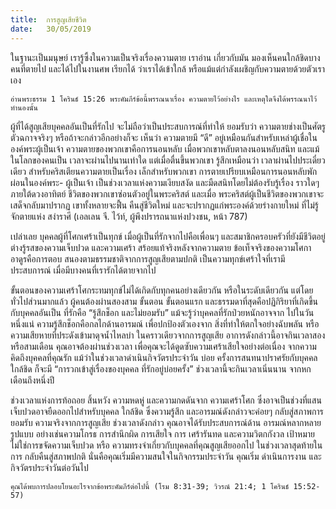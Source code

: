 ```yaml
---
title:  การสูญเสียชีวิต
date:   30/05/2019
---
```


ในฐานะเป็นมนุษย์ เรารู้ซึ้งในความเป็นจริงเรื่องความตาย เราอ่าน เกี่ยวกับมัน มองเห็นคนใกล้ชิดบางคนที่ตายไป และได้ไปในงานศพ เรียกได้ ว่าเราได้เข้าใกล้ หรือแม้แต่กำลังเผชิญกับความตายด้วยตัวเราเอง

`อ่านพระธรรม 1 โครินธ์ 15:26 พระคัมภีร์ข้อนี้พรรณนาเรื่อง ความตายไว้อย่างไร และเหตุใดจึงได้พรรณนาไว้ทำนองนั้น`

ผู้ที่ได้สูญเสียบุคคลอันเป็นที่รักไป จะไม่ถือว่าเป็นประสบการณ์ที่ทำให้ ยอมรับว่า ความตายช่างเป็นศัตรูตัวฉกาจจริงๆ หรือถ้าจะกล่าวอีกอย่างก็จะ เห็นว่า ความตายมี “ดี” อยู่เหมือนกันสำหรับเหล่าผู้เชื่อในองค์พระผู้เป็นเจ้า ความตายของพวกเขาคือการนอนหลับ เมื่อพวกเขาหลับตาลงนอนหลับสนิท และแม้ในโลกของคนเป็น เวลาจะผ่านไปนานเท่าใด แต่เมื่อตื่นขึ้นพวกเขา รู้สึกเหมือนว่า เวลาผ่านไปประเดี๋ยวเดียว สำหรับคริสเตียนความตายเป็นเรื่อง เล็กสำหรับพวกเขา การตายเปรียบเหมือนการนอนหลับพักผ่อนในองค์พระ- ผู้เป็นเจ้า เป็นช่วงเวลาแห่งความเงียบสงัด และมืดสนิทโดยไม่ต้องรับรู้เรื่อง ราวใดๆ ภายใต้ดวงอาทิตย์ ชีวิตของพวกเขาซ่อนตัวอยู่ในพระคริสต์ และเมื่อ พระคริสต์ผู้เป็นชีวิตของพวกเขาจะเสด็จกลับมาปรากฏ เขาทั้งหลายจะฟื้น คืนสู่ชีวิตใหม่ และจะปรากฏแก่พระองค์ด้วยร่างกายใหม่ ที่ไม่รู้จักตายแห่ง สง่าราศี (เอลเลน จี. ไว้ท์, ผู้พึงปรารถนาแห่งปวงชน, หน้า 787)

เปล่าเลย บุคคลผู้ที่โศกเศร้าเป็นทุกข์ เมื่อผู้เป็นที่รักจากไปคือเพื่อนๆ และสมาชิกครอบครัวที่ยังมีชีวิตอยู่ ต่างรู้รสของความเจ็บปวด และความเศร้า สร้อยแท้จริงหลังจากความตาย ข้อเท็จจริงของความโศกาอาดูรคือการตอบ สนองตามธรรมชาติจากการสูญเสียตามปกติ เป็นความทุกข์เศร้าใจที่เรามี ประสบการณ์ เมื่อมีบางคนที่เรารักได้ตายจากไป

ขั้นตอนของความเศร้าโศกระทมทุกข์ไม่ได้เกิดกับทุกคนอย่างเดียวกัน หรือในระดับเดียวกัน แต่โดยทั่วไปส่วนมากแล้ว ผู้คนต้องผ่านสองสาม ขั้นตอน ขั้นตอนแรก และธรรมดาที่สุดคือปฏิกิริยาที่เกิดขึ้นกับบุคคลอันเป็น ที่รักคือ “รู้สึกช็อก และไม่ยอมรับ” แม้จะรู้ว่าบุคคลที่รักป่วยหนักอาจจาก ไปในวันหนึ่งแน่ ความรู้สึกช็อกคือกลไกด้านอารมณ์ เพื่อปกป้องตัวเองจาก สิ่งที่ทำให้ตกใจอย่างฉับพลัน หรือความเสียหายที่ประดังเข้ามาดุจน้ำไหลบ่า ในคราวเดียวจากการสูญเสีย อาการดังกล่าวนี้อาจกินเวลาสอง หรือสามเดือน คุณอาจต้องผ่านช่วงเวลา เพื่อคุณจะได้ดูดซับความเศร้าเสียใจอย่างต่อเนื่อง จากความคิดถึงบุคคลที่คุณรัก แม้ว่าในช่วงเวลาดำเนินกิจวัตรประจำวัน บ่อย ครั้งการสนทนาปราศรัยกับบุคคลใกล้ชิด ก็จะมี “การวกเข้าสู่เรื่องของบุคคล ที่รักอยู่บ่อยครั้ง” ช่วงเวลานี้จะกินเวลาเนิ่นนาน จากหกเดือนถึงหนึ่งปี

ช่วงเวลาแห่งการท้อถอย สิ้นหวัง ความหดหู่ และความกดดันจาก ความเศร้าโศก ซึ่งอาจเป็นช่วงที่แสนเจ็บปวดอาจยืดออกไปสำหรับบุคคล ใกล้ชิด ซึ่งความรู้สึก และอารมณ์ดังกล่าวจะค่อยๆ กลับสู่สภาพการยอมรับ ความจริงจากการสูญเสีย ช่วงเวลาดังกล่าว คุณอาจได้รับประสบการณ์ด้าน อารมณ์หลากหลายรูปแบบ อย่างเช่นความโกรธ การสำนึกผิด การเสียใจ การ เศร้ารันทด และความวิตกกังวล เป้าหมายไม่ใช่การขจัดความเจ็บปวด หรือ ความทรงจำเกี่ยวกับบุคคลที่คุณสูญเสียออกไป ในช่วงเวลาสุดท้ายในการ กลับคืนสู่สภาพปกติ นั่นคือคุณเริ่มมีความสนใจในกิจกรรมประจำวัน คุณเริ่ม ดำเนินการงาน และกิจวัตรประจำวันต่อวันไป

`คุณได้พบการปลอบโยนอะไรจากข้อพระคัมภีร์ต่อไปนี้ (โรม 8:31-39; วิวรณ์ 21:4; 1 โครินธ์ 15:52-57)`
